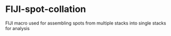 # FIJI-spot-collation
FIJI macro used for assembling spots from multiple stacks into  single stacks for analysis
